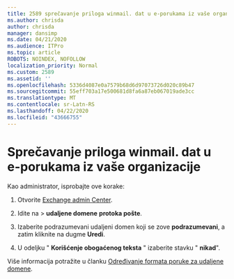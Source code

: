 ```yaml
---
title: 2589 sprečavanje priloga winmail. dat u e-porukama iz vaše organizacije
ms.author: chrisda
author: chrisda
manager: dansimp
ms.date: 04/21/2020
ms.audience: ITPro
ms.topic: article
ROBOTS: NOINDEX, NOFOLLOW
localization_priority: Normal
ms.custom: 2589
ms.assetid: ''
ms.openlocfilehash: 5336d4087e0a7579b68d6d97073726d020c89b47
ms.sourcegitcommit: 55eff703a17e500681d8fa6a87eb067019ade3cc
ms.translationtype: MT
ms.contentlocale: sr-Latn-RS
ms.lasthandoff: 04/22/2020
ms.locfileid: "43666755"
---
```

# <a name="help-prevent-winmaildat-attachments-in-email-messages-from-your-organization"></a>Sprečavanje priloga winmail. dat u e-porukama iz vaše organizacije

Kao administrator, isprobajte ove korake:

1. Otvorite [Exchange admin Center](https://outlook.office365.com/ecp/).

2. Idite na > **udaljene domene** **protoka pošte**.

3. Izaberite podrazumevani udaljeni domen koji se zove **podrazumevani**, a zatim kliknite na dugme **Uredi**.

4. U odeljku " **Korišćenje obogaćenog teksta** " izaberite stavku " **nikad**".

Više informacija potražite u članku [Određivanje formata poruke za udaljene domene](https://docs.microsoft.com/Exchange/mail-flow-best-practices/remote-domains/remote-domains#specifying-message-format).
